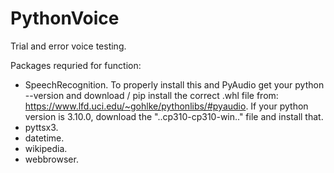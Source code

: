 # PythonVoice
Trial and error voice testing.

Packages requried for function:
* SpeechRecognition. To properly install this and PyAudio get your python --version and download / pip install the correct .whl file from: https://www.lfd.uci.edu/~gohlke/pythonlibs/#pyaudio. If your python version is 3.10.0, download the "..cp310-cp310-win.." file and install that.
* pyttsx3.
* datetime.
* wikipedia.
* webbrowser.
